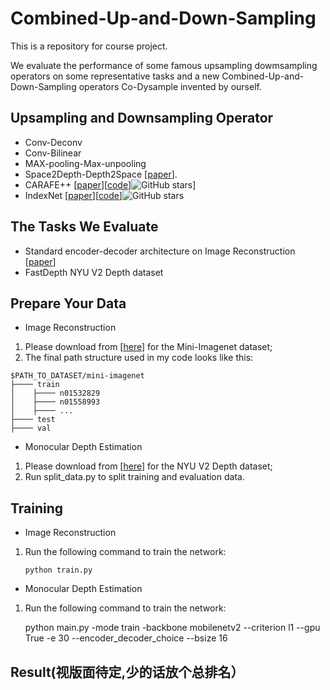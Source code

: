 # Combined-Up-and-Down-Sampling

This is a repository for course project.

We evaluate the performance of some famous upsampling dowmsampling operators on some representative tasks and a new Combined-Up-and-Down-Sampling operators Co-Dysample invented by ourself.



## Upsampling and Downsampling Operator
- Conv-Deconv
- Conv-Bilinear
- MAX-pooling-Max-unpooling
- Space2Depth-Depth2Space  [[paper](https://www.cv-foundation.org/openaccess/content_cvpr_2016/papers/Shi_Real-Time_Single_Image_CVPR_2016_paper.pdf)].
- CARAFE++ [[paper](https://arxiv.org/pdf/2012.04733.pdf)][[code](https://github.com/open-mmlab/mmdetection)]![GitHub stars](http://img.shields.io/github/stars/open-mmlab/mmdetection.svg?logo=github&label=Stars)]
- IndexNet [[paper](https://arxiv.org/pdf/1908.09895v2.pdf)][[code](https://github.com/poppinace/indexnet_matting)]![GitHub stars](http://img.shields.io/github/stars/poppinace/indexnet_matting.svg?logo=github&label=Stars)


## The Tasks We Evaluate
- Standard encoder-decoder architecture on Image Reconstruction [[paper](https://arxiv.org/pdf/1908.09895v2.pdf)]
- FastDepth   NYU V2 Depth dataset



## Prepare Your Data
- Image Reconstruction 
1. Please download from [[here](https://lyy.mpi-inf.mpg.de/mtl/download/Lmzjm9tX.html)] for the Mini-Imagenet dataset;
2. The final path structure used in my code looks like this:

````
$PATH_TO_DATASET/mini-imagenet
├──── train
│    ├──── n01532829
│    ├──── n01558993
│    ├──── ...
├──── test
├──── val
````
- Monocular Depth Estimation 
1. Please download from [[here](http://horatio.cs.nyu.edu/mit/silberman/nyu_depth_v2/nyu_depth_v2_labeled.mat)] for the NYU V2 Depth dataset;
2. Run split_data.py to split training and evaluation data.


## Training
- Image Reconstruction
1. Run the following command to train the network:
     ```
    python train.py
     ```
  
- Monocular Depth Estimation
1. Run the following command to train the network:

    python main.py -mode train -backbone mobilenetv2 --criterion l1 --gpu True -e 30 --encoder_decoder_choice <your choice>  --bsize 16


    





## Result(视版面待定,少的话放个总排名）
